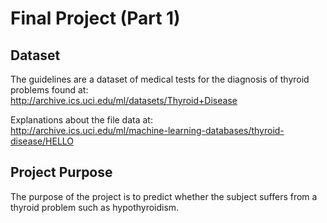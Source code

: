 # Final Project (Part 1)


## Dataset
The guidelines are a dataset of medical tests for the diagnosis of thyroid problems found at: <br>
http://archive.ics.uci.edu/ml/datasets/Thyroid+Disease


Explanations about the file data at: <br>
http://archive.ics.uci.edu/ml/machine-learning-databases/thyroid-disease/HELLO

## Project Purpose
The purpose of the project is to predict whether the subject suffers from a thyroid problem such as hypothyroidism.
